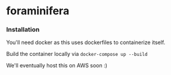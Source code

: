 # foraminifera

### Installation
You'll need docker as this uses dockerfiles to containerize itself.

Build the container locally via `docker-compose up --build`

We'll eventually host this on AWS soon :)

